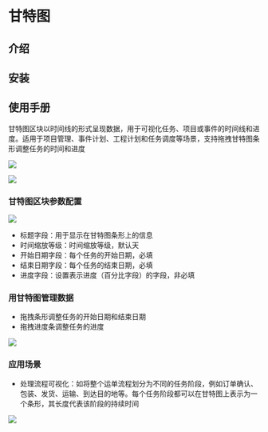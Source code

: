 # 甘特图

## 介绍

## 安装

## 使用手册

甘特图区块以时间线的形式呈现数据，用于可视化任务、项目或事件的时间线和进度。适用于项目管理、事件计划、工程计划和任务调度等场景，支持拖拽甘特图条形调整任务的时间和进度

![](https://static-docs.nocobase.com/f064f8fadf52947c990f5dad97736f98.png)

![](https://static-docs.nocobase.com/858112f44bc543973b6e5b03856a6360.png)

### 甘特图区块参数配置

![](https://static-docs.nocobase.com/592416fe9437106db822e0a793fa7a1c.png)

- 标题字段：用于显示在甘特图条形上的信息
- 时间缩放等级：时间缩放等级，默认天
- 开始日期字段：每个任务的开始日期，必填
- 结束日期字段：每个任务的结束日期，必填
- 进度字段：设置表示进度（百分比字段）的字段，非必填

### 用甘特图管理数据

- 拖拽条形调整任务的开始日期和结束日期
- 拖拽进度条调整任务的进度

![](https://static-docs.nocobase.com/fff6fe1e1fe0a88d20f80b3bb7233608.gif)

### 应用场景

- 处理流程可视化：如将整个运单流程划分为不同的任务阶段，例如订单确认、包装、发货、运输、到达目的地等。每个任务阶段都可以在甘特图上表示为一个条形，其长度代表该阶段的持续时间

![](https://static-docs.nocobase.com/03852cf63fce3372ccd259d3bd5bc0b8.gif)

